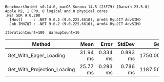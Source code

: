 ```

BenchmarkDotNet v0.14.0, macOS Sonoma 14.5 (23F79) [Darwin 23.5.0]
Apple M2, 1 CPU, 8 logical and 8 physical cores
.NET SDK 9.0.200
  [Host]     : .NET 9.0.2 (9.0.225.6610), Arm64 RyuJIT AdvSIMD
  Job-IMNZQT : .NET 9.0.2 (9.0.225.6610), Arm64 RyuJIT AdvSIMD

IterationCount=100  WarmupCount=10  

```
| Method                      | Mean     | Error    | StdDev   | Gen0      | Gen1     | Gen2    | Allocated |
|---------------------------- |---------:|---------:|---------:|----------:|---------:|--------:|----------:|
| Get_With_Eager_Loading      | 31.94 ms | 0.334 ms | 0.893 ms | 1750.0000 | 562.5000 | 62.5000 |  13.78 MB |
| Get_With_Projection_Loading | 25.77 ms | 0.293 ms | 0.786 ms | 1187.5000 | 468.7500 |       - |    9.6 MB |
